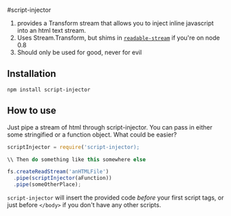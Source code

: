 #script-injector

1. provides a Transform stream that allows you to inject inline javascript into an html text stream.
2. Uses Stream.Transform, but shims in [`readable-stream`](https://github.com/isaacs/readable-stream) if you're on node 0.8
3. Should only be used for good, never for evil

## Installation

`npm install script-injector`


## How to use

Just pipe a stream of html through script-injector. You can pass in either some stringified or a function object. What could be easier?

```javascript
scriptInjector = require('script-injector);

\\ Then do something like this somewhere else

fs.createReadStream('anHTMLFile')
  .pipe(scriptInjector(aFunction))
  .pipe(someOtherPlace);
```

`script-injector` will insert the provided code *before* your first script tags, or just before `</body>` if you don't have any other scripts.